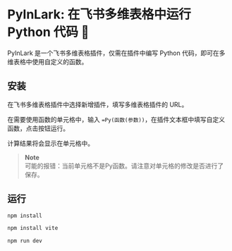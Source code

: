 # PyInLark: 在飞书多维表格中运行 Python 代码 🐍

PyInLark 是一个飞书多维表格插件，仅需在插件中编写 Python 代码，即可在多维表格中使用自定义的函数。

## 安装

在飞书多维表格插件中选择新增插件，填写多维表格插件的 URL。

在需要使用函数的单元格中，输入 `=Py(函数(参数))`，在插件文本框中填写自定义函数，点击按钮运行。

计算结果将会显示在单元格中。

> **Note**  
可能的报错：当前单元格不是Py函数。请注意对单元格的修改是否进行了保存。

## 运行

```bash
npm install

npm install vite

npm run dev
```